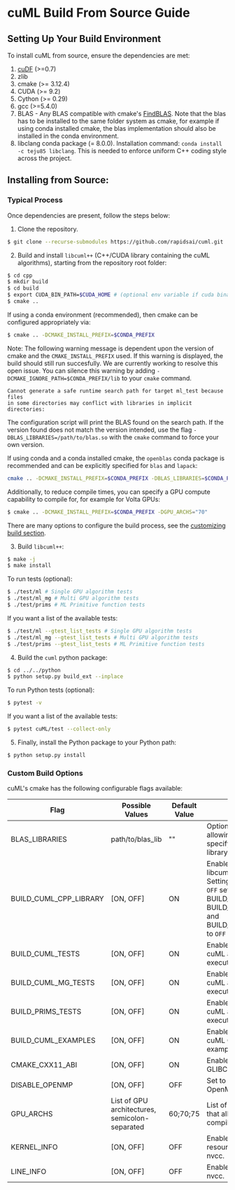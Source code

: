 # cuML Build From Source Guide

## Setting Up Your Build Environment

To install cuML from source, ensure the dependencies are met:

1. [cuDF](https://github.com/rapidsai/cudf) (>=0.7)
2. zlib
3. cmake (>= 3.12.4)
4. CUDA (>= 9.2)
5. Cython (>= 0.29)
6. gcc (>=5.4.0)
7. BLAS - Any BLAS compatible with cmake's [FindBLAS](https://cmake.org/cmake/help/v3.12/module/FindBLAS.html). Note that the blas has to be installed to the same folder system as cmake, for example if using conda installed cmake, the blas implementation should also be installed in the conda environment.
8. libclang conda package (= 8.0.0). Installation command: `conda install -c teju85 libclang`. This is needed to enforce uniform C++ coding style across the project.

## Installing from Source:

### Typical Process

Once dependencies are present, follow the steps below:

1. Clone the repository.
```bash
$ git clone --recurse-submodules https://github.com/rapidsai/cuml.git
```

2. Build and install `libcuml++` (C++/CUDA library containing the cuML algorithms), starting from the repository root folder:
```bash
$ cd cpp
$ mkdir build
$ cd build
$ export CUDA_BIN_PATH=$CUDA_HOME # (optional env variable if cuda binary is not in the PATH. Default CUDA_HOME=/path/to/cuda/)
$ cmake ..
```

If using a conda environment (recommended), then cmake can be configured appropriately via:

```bash
$ cmake .. -DCMAKE_INSTALL_PREFIX=$CONDA_PREFIX
```

Note: The following warning message is dependent upon the version of cmake and the `CMAKE_INSTALL_PREFIX` used. If this warning is displayed, the build should still run succesfully. We are currently working to resolve this open issue. You can silence this warning by adding `-DCMAKE_IGNORE_PATH=$CONDA_PREFIX/lib` to your `cmake` command.
```
Cannot generate a safe runtime search path for target ml_test because files
in some directories may conflict with libraries in implicit directories:
```

The configuration script will print the BLAS found on the search path. If the version found does not match the version intended, use the flag `-DBLAS_LIBRARIES=/path/to/blas.so` with the `cmake` command to force your own version.

If using conda and a conda installed cmake, the `openblas` conda package is recommended and can be explicitly specified for `blas` and `lapack`:

```bash
cmake .. -DCMAKE_INSTALL_PREFIX=$CONDA_PREFIX -DBLAS_LIBRARIES=$CONDA_PREFIX/lib/libopenblas.so
```

Additionally, to reduce compile times, you can specify a GPU compute capability to compile for, for example for Volta GPUs:

```bash
$ cmake .. -DCMAKE_INSTALL_PREFIX=$CONDA_PREFIX -DGPU_ARCHS="70"
```

There are many options to configure the build process, see the [customizing build section](#custom-build-options).

3. Build `libcuml++`:

```bash
$ make -j
$ make install
```

To run tests (optional):

```bash
$ ./test/ml # Single GPU algorithm tests
$ ./test/ml_mg # Multi GPU algorithm tests
$ ./test/prims # ML Primitive function tests
```

If you want a list of the available tests:
```bash
$ ./test/ml --gtest_list_tests # Single GPU algorithm tests
$ ./test/ml_mg --gtest_list_tests # Multi GPU algorithm tests
$ ./test/prims --gtest_list_tests # ML Primitive function tests
```

4. Build the `cuml` python package:

```bash
$ cd ../../python
$ python setup.py build_ext --inplace
```

To run Python tests (optional):

```bash
$ pytest -v
```

If you want a list of the available tests:
```bash
$ pytest cuML/test --collect-only
```

5. Finally, install the Python package to your Python path:

```bash
$ python setup.py install
```

### Custom Build Options

cuML's cmake has the following configurable flags available:

| Flag | Possible Values | Default Value | Behavior |
| --- | --- | --- | --- |
| BLAS_LIBRARIES | path/to/blas_lib | "" | Optional variable allowing to manually specify location of BLAS library. |
| BUILD_CUML_CPP_LIBRARY | [ON, OFF]  | ON  | Enable/disable building libcuml++ shared library. Setting this variable to `OFF` sets the variables BUILD_CUML_TESTS, BUILD_CUML_MG_TESTS and BUILD_CUML_EXAMPLES to `OFF` |
| BUILD_CUML_TESTS | [ON, OFF]  | ON  |  Enable/disable building cuML algorithm test executable `ml_test`.  |
| BUILD_CUML_MG_TESTS | [ON, OFF]  | ON  |  Enable/disable building cuML algorithm test executable `ml_mg_test`. |
| BUILD_PRIMS_TESTS | [ON, OFF]  | ON  | Enable/disable building cuML algorithm test executable `prims_test`.  |
| BUILD_CUML_EXAMPLES | [ON, OFF]  | ON  | Enable/disable building cuML C++ API usage examples.  |
| CMAKE_CXX11_ABI | [ON, OFF]  | ON  | Enable/disable the GLIBCXX11 ABI  |
| DISABLE_OPENMP | [ON, OFF]  | OFF  | Set to `ON` to disable OpenMP  |
| GPU_ARCHS |  List of GPU architectures, semicolon-separated | 60;70;75  | List of GPU architectures that all artifacts are compiled for.  |
| KERNEL_INFO | [ON, OFF]  | OFF  | Enable/disable kernel resource usage info in nvcc. |
| LINE_INFO | [ON, OFF]  | OFF  | Enable/disable lineinfo in nvcc.  |




